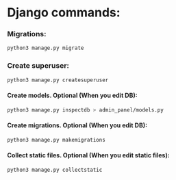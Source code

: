 # Django commands:

### Migrations:
```bash 
python3 manage.py migrate
```
### Create superuser:
```bash 
python3 manage.py createsuperuser
```


#### Create models. Optional (When you edit DB):
```bash 
python3 manage.py inspectdb > admin_panel/models.py
```

#### Create migrations. Optional (When you edit DB):
```bash 
python3 manage.py makemigrations
```

#### Collect static files. Optional (When you edit static files):
```bash 
python3 manage.py collectstatic
```

